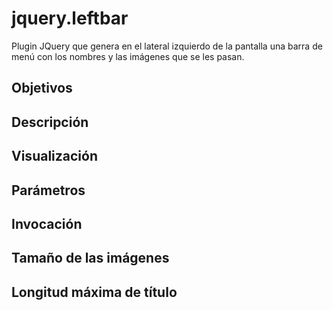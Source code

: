 # jquery.leftbar
Plugin JQuery que genera en el lateral izquierdo de la pantalla una barra de menú con los nombres y las imágenes que se les pasan.

## Objetivos

## Descripción

## Visualización

## Parámetros

## Invocación

## Tamaño de las imágenes

## Longitud máxima de título
